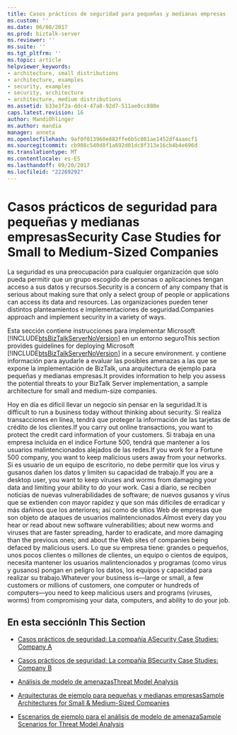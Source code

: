 ```yaml
---
title: Casos prácticos de seguridad para pequeñas y medianas empresas | Documentos de Microsoft
ms.custom: ''
ms.date: 06/08/2017
ms.prod: biztalk-server
ms.reviewer: ''
ms.suite: ''
ms.tgt_pltfrm: ''
ms.topic: article
helpviewer_keywords:
- architecture, small distributions
- architecture, examples
- security, examples
- security, architecture
- architecture, medium distributions
ms.assetid: b33e3f2a-ddc4-47a8-92d7-511ae0cc880e
caps.latest.revision: 16
author: MandiOhlinger
ms.author: mandia
manager: anneta
ms.openlocfilehash: 9af0f013960e882ffe6b5c081ae1452df4aaecf1
ms.sourcegitcommit: cb908c540d8f1a692d01dc8f313e16cb4b4e696d
ms.translationtype: MT
ms.contentlocale: es-ES
ms.lasthandoff: 09/20/2017
ms.locfileid: "22269292"
---
```

# <a name="security-case-studies-for-small-to-medium-sized-companies"></a><span data-ttu-id="da02c-102">Casos prácticos de seguridad para pequeñas y medianas empresas</span><span class="sxs-lookup"><span data-stu-id="da02c-102">Security Case Studies for Small to Medium-Sized Companies</span></span>
<span data-ttu-id="da02c-103">La seguridad es una preocupación para cualquier organización que sólo pueda permitir que un grupo escogido de personas o aplicaciones tengan acceso a sus datos y recursos.</span><span class="sxs-lookup"><span data-stu-id="da02c-103">Security is a concern of any company that is serious about making sure that only a select group of people or applications can access its data and resources.</span></span> <span data-ttu-id="da02c-104">Las organizaciones pueden tener distintos planteamientos e implementaciones de seguridad.</span><span class="sxs-lookup"><span data-stu-id="da02c-104">Companies approach and implement security in a variety of ways.</span></span>  
  
 <span data-ttu-id="da02c-105">Esta sección contiene instrucciones para implementar Microsoft [!INCLUDE[btsBizTalkServerNoVersion](../includes/btsbiztalkservernoversion-md.md)] en un entorno seguro</span><span class="sxs-lookup"><span data-stu-id="da02c-105">This section provides guidelines for deploying Microsoft [!INCLUDE[btsBizTalkServerNoVersion](../includes/btsbiztalkservernoversion-md.md)] in a secure environment.</span></span> <span data-ttu-id="da02c-106">y contiene información para ayudarle a evaluar las posibles amenazas a las que se expone la implementación de BizTalk, una arquitectura de ejemplo para pequeñas y medianas empresas.</span><span class="sxs-lookup"><span data-stu-id="da02c-106">It provides information to help you assess the potential threats to your BizTalk Server implementation, a sample architecture for small and medium-size companies.</span></span>  
  
 <span data-ttu-id="da02c-107">Hoy en día es difícil llevar un negocio sin pensar en la seguridad.</span><span class="sxs-lookup"><span data-stu-id="da02c-107">It is difficult to run a business today without thinking about security.</span></span> <span data-ttu-id="da02c-108">Si realiza transacciones en línea, tendrá que proteger la información de las tarjetas de crédito de los clientes.</span><span class="sxs-lookup"><span data-stu-id="da02c-108">If you carry out online transactions, you want to protect the credit card information of your customers.</span></span> <span data-ttu-id="da02c-109">Si trabaja en una empresa incluida en el índice Fortune 500, tendrá que mantener a los usuarios malintencionados alejados de las redes.</span><span class="sxs-lookup"><span data-stu-id="da02c-109">If you work for a Fortune 500 company, you want to keep malicious users away from your networks.</span></span> <span data-ttu-id="da02c-110">Si es usuario de un equipo de escritorio, no debe permitir que los virus y gusanos dañen los datos y limiten su capacidad de trabajo.</span><span class="sxs-lookup"><span data-stu-id="da02c-110">If you are a desktop user, you want to keep viruses and worms from damaging your data and limiting your ability to do your work.</span></span> <span data-ttu-id="da02c-111">Casi a diario, se reciben noticias de nuevas vulnerabilidades de software; de nuevos gusanos y virus que se extienden con mayor rapidez y que son más difíciles de erradicar y más dañinos que los anteriores; así como de sitios Web de empresas que son objeto de ataques de usuarios malintencionados.</span><span class="sxs-lookup"><span data-stu-id="da02c-111">Almost every day you hear or read about new software vulnerabilities; about new worms and viruses that are faster spreading, harder to eradicate, and more damaging than the previous ones; and about the Web sites of companies being defaced by malicious users.</span></span> <span data-ttu-id="da02c-112">Lo que su empresa tiene: grandes o pequeños, unos pocos clientes o millones de clientes, un equipo o cientos de equipos, necesita mantener los usuarios malintencionados y programas (como virus y gusanos) pongan en peligro los datos, los equipos y capacidad para realizar su trabajo.</span><span class="sxs-lookup"><span data-stu-id="da02c-112">Whatever your business is—large or small, a few customers or millions of customers, one computer or hundreds of computers—you need to keep malicious users and programs (viruses, worms) from compromising your data, computers, and ability to do your job.</span></span>  
  
## <a name="in-this-section"></a><span data-ttu-id="da02c-113">En esta sección</span><span class="sxs-lookup"><span data-stu-id="da02c-113">In This Section</span></span>  
  
-   [<span data-ttu-id="da02c-114">Casos prácticos de seguridad: La compañía A</span><span class="sxs-lookup"><span data-stu-id="da02c-114">Security Case Studies: Company A</span></span>](../core/security-case-studies-company-a.md)  
  
-   [<span data-ttu-id="da02c-115">Casos prácticos de seguridad: La compañía B</span><span class="sxs-lookup"><span data-stu-id="da02c-115">Security Case Studies: Company B</span></span>](../core/security-case-studies-company-b.md)  
  
-   [<span data-ttu-id="da02c-116">Análisis de modelo de amenazas</span><span class="sxs-lookup"><span data-stu-id="da02c-116">Threat Model Analysis</span></span>](../core/threat-model-analysis.md)  
  
-   [<span data-ttu-id="da02c-117">Arquitecturas de ejemplo para pequeñas y medianas empresas</span><span class="sxs-lookup"><span data-stu-id="da02c-117">Sample Architectures for Small & Medium-Sized Companies</span></span>](../core/sample-architectures-for-small-medium-sized-companies.md)  
  
-   [<span data-ttu-id="da02c-118">Escenarios de ejemplo para el análisis de modelo de amenaza</span><span class="sxs-lookup"><span data-stu-id="da02c-118">Sample Scenarios for Threat Model Analysis</span></span>](../core/sample-scenarios-for-threat-model-analysis.md)